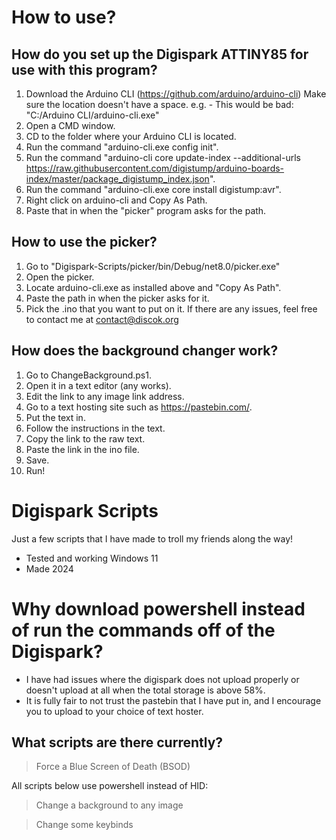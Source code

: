 # How to use?

## How do you set up the Digispark ATTINY85 for use with this program?
1. Download the Arduino CLI (https://github.com/arduino/arduino-cli) Make sure the location doesn't have a space.
e.g. - This would be bad: "C:/Arduino CLI/arduino-cli.exe"
2. Open a CMD window.
3. CD to the folder where your Arduino CLI is located.
4. Run the command "arduino-cli.exe config init".
5. Run the command "arduino-cli core update-index --additional-urls https://raw.githubusercontent.com/digistump/arduino-boards-index/master/package_digistump_index.json".
6. Run the command "arduino-cli.exe core install digistump:avr".
7. Right click on arduino-cli and Copy As Path.
8. Paste that in when the "picker" program asks for the path.

## How to use the picker?
1. Go to "Digispark-Scripts/picker/bin/Debug/net8.0/picker.exe"
2. Open the picker.
3. Locate arduino-cli.exe as installed above and "Copy As Path".
4. Paste the path in when the picker asks for it.
5. Pick the .ino that you want to put on it.
If there are any issues, feel free to contact me at contact@discok.org

## How does the background changer work?
1. Go to ChangeBackground.ps1.
2. Open it in a text editor (any works).
3. Edit the link to any image link address.
4. Go to a text hosting site such as https://pastebin.com/.
5. Put the text in.
6. Follow the instructions in the text.
7. Copy the link to the raw text.
8. Paste the link in the ino file.
9. Save.
10. Run!

# Digispark Scripts
Just a few scripts that I have made to troll my friends along the way!
- Tested and working Windows 11
- Made 2024
# Why download powershell instead of run the commands off of the Digispark?
- I have had issues where the digispark does not upload properly or doesn't upload at all when the total storage is above 58%.
- It is fully fair to not trust the pastebin that I have put in, and I encourage you to upload to your choice of text hoster.

## What scripts are there currently?
>Force a Blue Screen of Death (BSOD)

All scripts below use powershell instead of HID:
>Change a background to any image

> Change some keybinds
